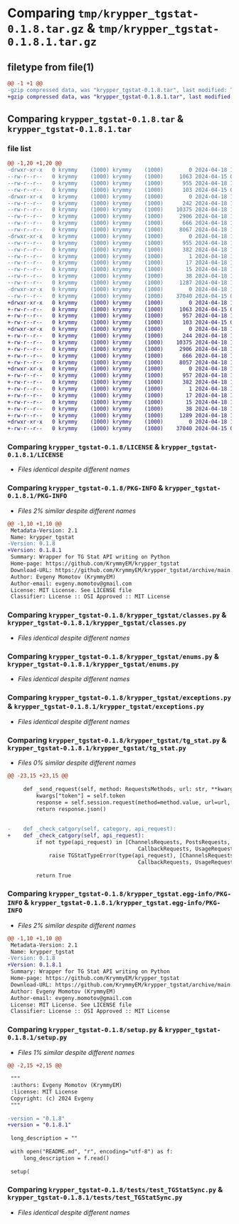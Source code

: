 # Comparing `tmp/krypper_tgstat-0.1.8.tar.gz` & `tmp/krypper_tgstat-0.1.8.1.tar.gz`

## filetype from file(1)

```diff
@@ -1 +1 @@
-gzip compressed data, was "krypper_tgstat-0.1.8.tar", last modified: Thu Apr 18 13:47:27 2024, max compression
+gzip compressed data, was "krypper_tgstat-0.1.8.1.tar", last modified: Thu Apr 18 14:05:54 2024, max compression
```

## Comparing `krypper_tgstat-0.1.8.tar` & `krypper_tgstat-0.1.8.1.tar`

### file list

```diff
@@ -1,20 +1,20 @@
-drwxr-xr-x   0 krymmy    (1000) krymmy    (1000)        0 2024-04-18 13:47:27.363109 krypper_tgstat-0.1.8/
--rw-r--r--   0 krymmy    (1000) krymmy    (1000)     1063 2024-04-15 06:40:20.000000 krypper_tgstat-0.1.8/LICENSE
--rw-r--r--   0 krymmy    (1000) krymmy    (1000)      955 2024-04-18 13:47:27.363109 krypper_tgstat-0.1.8/PKG-INFO
--rw-r--r--   0 krymmy    (1000) krymmy    (1000)      103 2024-04-15 06:40:20.000000 krypper_tgstat-0.1.8/README.md
-drwxr-xr-x   0 krymmy    (1000) krymmy    (1000)        0 2024-04-18 13:47:27.361109 krypper_tgstat-0.1.8/krypper_tgstat/
--rw-r--r--   0 krymmy    (1000) krymmy    (1000)      242 2024-04-18 13:44:27.000000 krypper_tgstat-0.1.8/krypper_tgstat/__init__.py
--rw-r--r--   0 krymmy    (1000) krymmy    (1000)    10375 2024-04-18 13:25:29.000000 krypper_tgstat-0.1.8/krypper_tgstat/classes.py
--rw-r--r--   0 krymmy    (1000) krymmy    (1000)     2906 2024-04-18 13:20:59.000000 krypper_tgstat-0.1.8/krypper_tgstat/enums.py
--rw-r--r--   0 krymmy    (1000) krymmy    (1000)      666 2024-04-18 13:43:39.000000 krypper_tgstat-0.1.8/krypper_tgstat/exceptions.py
--rw-r--r--   0 krymmy    (1000) krymmy    (1000)     8067 2024-04-18 13:43:49.000000 krypper_tgstat-0.1.8/krypper_tgstat/tg_stat.py
-drwxr-xr-x   0 krymmy    (1000) krymmy    (1000)        0 2024-04-18 13:47:27.363109 krypper_tgstat-0.1.8/krypper_tgstat.egg-info/
--rw-r--r--   0 krymmy    (1000) krymmy    (1000)      955 2024-04-18 13:47:27.000000 krypper_tgstat-0.1.8/krypper_tgstat.egg-info/PKG-INFO
--rw-r--r--   0 krymmy    (1000) krymmy    (1000)      382 2024-04-18 13:47:27.000000 krypper_tgstat-0.1.8/krypper_tgstat.egg-info/SOURCES.txt
--rw-r--r--   0 krymmy    (1000) krymmy    (1000)        1 2024-04-18 13:47:27.000000 krypper_tgstat-0.1.8/krypper_tgstat.egg-info/dependency_links.txt
--rw-r--r--   0 krymmy    (1000) krymmy    (1000)       17 2024-04-18 13:47:27.000000 krypper_tgstat-0.1.8/krypper_tgstat.egg-info/requires.txt
--rw-r--r--   0 krymmy    (1000) krymmy    (1000)       15 2024-04-18 13:47:27.000000 krypper_tgstat-0.1.8/krypper_tgstat.egg-info/top_level.txt
--rw-r--r--   0 krymmy    (1000) krymmy    (1000)       38 2024-04-18 13:47:27.363109 krypper_tgstat-0.1.8/setup.cfg
--rw-r--r--   0 krymmy    (1000) krymmy    (1000)     1287 2024-04-18 13:44:16.000000 krypper_tgstat-0.1.8/setup.py
-drwxr-xr-x   0 krymmy    (1000) krymmy    (1000)        0 2024-04-18 13:47:27.362110 krypper_tgstat-0.1.8/tests/
--rw-r--r--   0 krymmy    (1000) krymmy    (1000)    37040 2024-04-15 07:20:55.000000 krypper_tgstat-0.1.8/tests/test_TGStatSync.py
+drwxr-xr-x   0 krymmy    (1000) krymmy    (1000)        0 2024-04-18 14:05:54.241129 krypper_tgstat-0.1.8.1/
+-rw-r--r--   0 krymmy    (1000) krymmy    (1000)     1063 2024-04-15 06:40:20.000000 krypper_tgstat-0.1.8.1/LICENSE
+-rw-r--r--   0 krymmy    (1000) krymmy    (1000)      957 2024-04-18 14:05:54.241129 krypper_tgstat-0.1.8.1/PKG-INFO
+-rw-r--r--   0 krymmy    (1000) krymmy    (1000)      103 2024-04-15 06:40:20.000000 krypper_tgstat-0.1.8.1/README.md
+drwxr-xr-x   0 krymmy    (1000) krymmy    (1000)        0 2024-04-18 14:05:54.239129 krypper_tgstat-0.1.8.1/krypper_tgstat/
+-rw-r--r--   0 krymmy    (1000) krymmy    (1000)      244 2024-04-18 14:05:15.000000 krypper_tgstat-0.1.8.1/krypper_tgstat/__init__.py
+-rw-r--r--   0 krymmy    (1000) krymmy    (1000)    10375 2024-04-18 13:25:29.000000 krypper_tgstat-0.1.8.1/krypper_tgstat/classes.py
+-rw-r--r--   0 krymmy    (1000) krymmy    (1000)     2906 2024-04-18 13:20:59.000000 krypper_tgstat-0.1.8.1/krypper_tgstat/enums.py
+-rw-r--r--   0 krymmy    (1000) krymmy    (1000)      666 2024-04-18 13:43:39.000000 krypper_tgstat-0.1.8.1/krypper_tgstat/exceptions.py
+-rw-r--r--   0 krymmy    (1000) krymmy    (1000)     8057 2024-04-18 14:04:57.000000 krypper_tgstat-0.1.8.1/krypper_tgstat/tg_stat.py
+drwxr-xr-x   0 krymmy    (1000) krymmy    (1000)        0 2024-04-18 14:05:54.241129 krypper_tgstat-0.1.8.1/krypper_tgstat.egg-info/
+-rw-r--r--   0 krymmy    (1000) krymmy    (1000)      957 2024-04-18 14:05:54.000000 krypper_tgstat-0.1.8.1/krypper_tgstat.egg-info/PKG-INFO
+-rw-r--r--   0 krymmy    (1000) krymmy    (1000)      382 2024-04-18 14:05:54.000000 krypper_tgstat-0.1.8.1/krypper_tgstat.egg-info/SOURCES.txt
+-rw-r--r--   0 krymmy    (1000) krymmy    (1000)        1 2024-04-18 14:05:54.000000 krypper_tgstat-0.1.8.1/krypper_tgstat.egg-info/dependency_links.txt
+-rw-r--r--   0 krymmy    (1000) krymmy    (1000)       17 2024-04-18 14:05:54.000000 krypper_tgstat-0.1.8.1/krypper_tgstat.egg-info/requires.txt
+-rw-r--r--   0 krymmy    (1000) krymmy    (1000)       15 2024-04-18 14:05:54.000000 krypper_tgstat-0.1.8.1/krypper_tgstat.egg-info/top_level.txt
+-rw-r--r--   0 krymmy    (1000) krymmy    (1000)       38 2024-04-18 14:05:54.241129 krypper_tgstat-0.1.8.1/setup.cfg
+-rw-r--r--   0 krymmy    (1000) krymmy    (1000)     1289 2024-04-18 14:05:23.000000 krypper_tgstat-0.1.8.1/setup.py
+drwxr-xr-x   0 krymmy    (1000) krymmy    (1000)        0 2024-04-18 14:05:54.240129 krypper_tgstat-0.1.8.1/tests/
+-rw-r--r--   0 krymmy    (1000) krymmy    (1000)    37040 2024-04-15 07:20:55.000000 krypper_tgstat-0.1.8.1/tests/test_TGStatSync.py
```

### Comparing `krypper_tgstat-0.1.8/LICENSE` & `krypper_tgstat-0.1.8.1/LICENSE`

 * *Files identical despite different names*

### Comparing `krypper_tgstat-0.1.8/PKG-INFO` & `krypper_tgstat-0.1.8.1/PKG-INFO`

 * *Files 2% similar despite different names*

```diff
@@ -1,10 +1,10 @@
 Metadata-Version: 2.1
 Name: krypper_tgstat
-Version: 0.1.8
+Version: 0.1.8.1
 Summary: Wrapper for TG Stat API writing on Python
 Home-page: https://github.com/KrymmyEM/krypper_tgstat
 Download-URL: https://github.com/KrymmyEM/krypper_tgstat/archive/main.zip
 Author: Evgeny Momotov (KrymmyEM)
 Author-email: evgeny.momotov@gmail.com
 License: MIT License. See LICENSE file
 Classifier: License :: OSI Approved :: MIT License
```

### Comparing `krypper_tgstat-0.1.8/krypper_tgstat/classes.py` & `krypper_tgstat-0.1.8.1/krypper_tgstat/classes.py`

 * *Files identical despite different names*

### Comparing `krypper_tgstat-0.1.8/krypper_tgstat/enums.py` & `krypper_tgstat-0.1.8.1/krypper_tgstat/enums.py`

 * *Files identical despite different names*

### Comparing `krypper_tgstat-0.1.8/krypper_tgstat/exceptions.py` & `krypper_tgstat-0.1.8.1/krypper_tgstat/exceptions.py`

 * *Files identical despite different names*

### Comparing `krypper_tgstat-0.1.8/krypper_tgstat/tg_stat.py` & `krypper_tgstat-0.1.8.1/krypper_tgstat/tg_stat.py`

 * *Files 0% similar despite different names*

```diff
@@ -23,15 +23,15 @@
         
     def _send_request(self, method: RequestsMethods, url: str, **kwargs):
         kwargs["token"] = self.token
         response = self.session.request(method=method.value, url=url, params=kwargs)
         return response.json()
     
     
-    def _check_catgory(self, category, api_request):
+    def _check_catgory(self, api_request):
         if not type(api_request) in [ChannelsRequests, PostsRequests, StoriesRequests, WordsRequests,
                                         CallbackRequests, UsageRequests, DatabaseRequests]:
             raise TGStatTypeError(type(api_request), [ChannelsRequests, PostsRequests, StoriesRequests, WordsRequests,
                                         CallbackRequests, UsageRequests, DatabaseRequests], api_request._name_)
         
         return True
```

### Comparing `krypper_tgstat-0.1.8/krypper_tgstat.egg-info/PKG-INFO` & `krypper_tgstat-0.1.8.1/krypper_tgstat.egg-info/PKG-INFO`

 * *Files 2% similar despite different names*

```diff
@@ -1,10 +1,10 @@
 Metadata-Version: 2.1
 Name: krypper_tgstat
-Version: 0.1.8
+Version: 0.1.8.1
 Summary: Wrapper for TG Stat API writing on Python
 Home-page: https://github.com/KrymmyEM/krypper_tgstat
 Download-URL: https://github.com/KrymmyEM/krypper_tgstat/archive/main.zip
 Author: Evgeny Momotov (KrymmyEM)
 Author-email: evgeny.momotov@gmail.com
 License: MIT License. See LICENSE file
 Classifier: License :: OSI Approved :: MIT License
```

### Comparing `krypper_tgstat-0.1.8/setup.py` & `krypper_tgstat-0.1.8.1/setup.py`

 * *Files 1% similar despite different names*

```diff
@@ -2,15 +2,15 @@
 
 """
 :authors: Evgeny Momotov (KrymmyEM)
 :license: MIT License
 Copyright: (c) 2024 Evgeny
 """
 
-version = "0.1.8"
+version = "0.1.8.1"
 
 long_description = ""
 
 with open("README.md", "r", encoding="utf-8") as f:
     long_description = f.read()
 
 setup(
```

### Comparing `krypper_tgstat-0.1.8/tests/test_TGStatSync.py` & `krypper_tgstat-0.1.8.1/tests/test_TGStatSync.py`

 * *Files identical despite different names*

